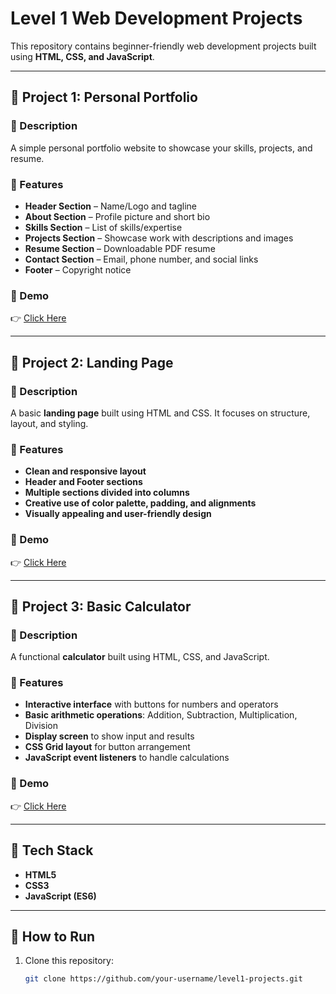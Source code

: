 # Level 1 Web Development Projects  

This repository contains beginner-friendly web development projects built using **HTML, CSS, and JavaScript**.  

---

## 📌 Project 1: Personal Portfolio  

### 🔹 Description  
A simple personal portfolio website to showcase your skills, projects, and resume.  

### 🔹 Features  
- **Header Section** – Name/Logo and tagline  
- **About Section** – Profile picture and short bio  
- **Skills Section** – List of skills/expertise  
- **Projects Section** – Showcase work with descriptions and images  
- **Resume Section** – Downloadable PDF resume  
- **Contact Section** – Email, phone number, and social links  
- **Footer** – Copyright notice  

### 🔹 Demo  
👉 [Click Here](#)  

---

## 📌 Project 2: Landing Page  

### 🔹 Description  
A basic **landing page** built using HTML and CSS. It focuses on structure, layout, and styling.  

### 🔹 Features  
- **Clean and responsive layout**  
- **Header and Footer sections**  
- **Multiple sections divided into columns**  
- **Creative use of color palette, padding, and alignments**  
- **Visually appealing and user-friendly design**  

### 🔹 Demo  
👉 [Click Here](#)  

---

## 📌 Project 3: Basic Calculator  

### 🔹 Description  
A functional **calculator** built using HTML, CSS, and JavaScript.  

### 🔹 Features  
- **Interactive interface** with buttons for numbers and operators  
- **Basic arithmetic operations**: Addition, Subtraction, Multiplication, Division  
- **Display screen** to show input and results  
- **CSS Grid layout** for button arrangement  
- **JavaScript event listeners** to handle calculations  

### 🔹 Demo  
👉 [Click Here](#)  

---

## 🚀 Tech Stack  
- **HTML5**  
- **CSS3**  
- **JavaScript (ES6)**  

---

## 📂 How to Run  
1. Clone this repository:  
   ```bash
   git clone https://github.com/your-username/level1-projects.git
